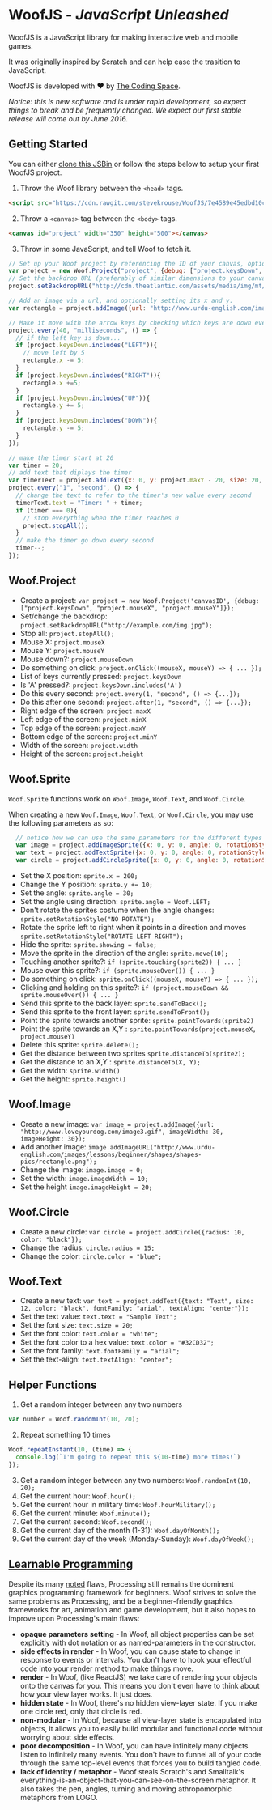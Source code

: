 # WoofJS - *JavaScript Unleashed*

WoofJS is a JavaScript library for making interactive web and mobile games.

It was originally inspired by Scratch and can help ease the trasition to JavaScript.

WoofJS is developed with :heart: by [The Coding Space](http://thecodingspace.com).

*Notice: this is new software and is under rapid development, so expect things to break and be frequently changed. We expect our first stable release will come out by June 2016.*

## Getting Started

You can either [clone this JSBin](https://jsbin.com/lucuko/edit?html,js,output) or follow the steps below to setup your first WoofJS project.

1) Throw the Woof library between the `<head>` tags.
```html
<script src="https://cdn.rawgit.com/stevekrouse/WoofJS/7e4589e45edbd10cd79223550473a92e02dc61c1/woof.js"></script>
```
2) Throw a `<canvas>` tag between the `<body>` tags.
```html
<canvas id="project" width="350" height="500"></canvas>
```
3) Throw in some JavaScript, and tell Woof to fetch it.
```javascript
// Set up your Woof project by referencing the ID of your canvas, optionally setting debug, so you can see mouseX, mouseY and keysDown.
var project = new Woof.Project("project", {debug: ["project.keysDown", "project.mouseX", "project.mouseY", "timer"]}); 
// Set the backdrop URL (preferably of similar dimensions to your canvas).
project.setBackdropURL("http://cdn.theatlantic.com/assets/media/img/mt/2016/03/RTX283V4/lead_960.jpg?1457553386");

// Add an image via a url, and optionally setting its x and y.
var rectangle = project.addImage({url: "http://www.urdu-english.com/images/lessons/beginner/shapes/shapes-pics/rectangle.png", x: 0, y: 0});

// Make it move with the arrow keys by checking which keys are down every 40 milliseconds
project.every(40, "milliseconds", () => {
  // if the left key is down...
  if (project.keysDown.includes("LEFT")){
    // move left by 5
    rectangle.x -= 5; 
  }
  if (project.keysDown.includes("RIGHT")){
    rectangle.x +=5; 
  }
  if (project.keysDown.includes("UP")){
    rectangle.y += 5; 
  }
  if (project.keysDown.includes("DOWN")){
    rectangle.y -= 5; 
  }
});

// make the timer start at 20
var timer = 20;
// add text that diplays the timer
var timerText = project.addText({x: 0, y: project.maxY - 20, size: 20, color: "white"});
project.every("1", "second", () => {
  // change the text to refer to the timer's new value every second
  timerText.text = "Timer: " + timer;
  if (timer === 0){
    // stop everything when the timer reaches 0
    project.stopAll();
  }
  // make the timer go down every second
  timer--;
});
```

## Woof.Project

  - Create a project: `var project = new Woof.Project('canvasID', {debug: ["project.keysDown", "project.mouseX", "project.mouseY"]});`
  - Set/change the backdrop: `project.setBackdropURL("http://example.com/img.jpg");`
  - Stop all: `project.stopAll();`
  - Mouse X: `project.mouseX`
  - Mouse Y: `project.mouseY`
  - Mouse down?: `project.mouseDown`
  - Do something on click: `project.onClick((mouseX, mouseY) => { ... });`
  - List of keys currently pressed: `project.keysDown`
  - Is 'A' pressed?: `project.keysDown.includes('A')`
  - Do this every second: `project.every(1, "second", () => {...});`
  - Do this after one second: `project.after(1, "second", () => {...});`
  - Right edge of the screen: `project.maxX`
  - Left edge of the screen: `project.minX`
  - Top edge of the screen: `project.maxY`
  - Bottom edge of the screen: `project.minY`
  - Width of the screen: `project.width`
  - Height of the screen: `project.height`

## Woof.Sprite

`Woof.Sprite` functions work on `Woof.Image`, `Woof.Text`, and `Woof.Circle`.

When creating a new `Woof.Image`, `Woof.Text`, or `Woof.Circle`, you may use the following parameters as so:
```javascript
  // notice how we can use the same parameters for the different types
  var image = project.addImageSprite({x: 0, y: 0, angle: 0, rotationStyle: "ROTATE", showing: true});
  var text = project.addTextSprite({x: 0, y: 0, angle: 0, rotationStyle: "ROTATE", showing: true});
  var circle = project.addCircleSprite({x: 0, y: 0, angle: 0, rotationStyle: "ROTATE", showing: true});
```

  - Set the X position: `sprite.x = 200;`
  - Change the Y position: `sprite.y += 10;`
  - Set the angle: `sprite.angle = 30;`
  - Set the angle using direction: `sprite.angle = Woof.LEFT;` 
  - Don't rotate the sprites costume when the angle changes: `sprite.setRotationStyle("NO ROTATE");`
  - Rotate the sprite left to right when it points in a direction and moves `sprite.setRotationStyle("ROTATE LEFT RIGHT");`
  - Hide the sprite: `sprite.showing = false;`
  - Move the sprite in the direction of the angle: `sprite.move(10);`
  - Touching another sprite?: `if (sprite.touching(sprite2)) { ... }`
  - Mouse over this sprite?: `if (sprite.mouseOver()) { ... }`
  - Do something on click: `sprite.onClick((mouseX, mouseY) => { ... });`
  - Clicking and holding on this sprite?: `if (project.mouseDown && sprite.mouseOver()) { ... }`
  - Send this sprite to the back layer: `sprite.sendToBack();`
  - Send this sprite to the front layer: `sprite.sendToFront();`
  - Point the sprite towards another sprite: `sprite.pointTowards(sprite2)`
  - Point the sprite towards an X,Y : `sprite.pointTowards(project.mouseX, project.mouseY)`
  - Delete this sprite: `sprite.delete();`
  - Get the distance between two sprites `sprite.distanceTo(sprite2);`
  - Get the distance to an X,Y : `sprite.distanceTo(X, Y);`
  - Get the width: `sprite.width()`
  - Get the height: `sprite.height()`

## Woof.Image

  - Create a new image: `var image = project.addImage({url: "http://www.loveyourdog.com/image3.gif", imageWidth: 30, imageHeight: 30});`
  - Add another image: `image.addImageURL("http://www.urdu-english.com/images/lessons/beginner/shapes/shapes-pics/rectangle.png");`
  - Change the image: `image.image = 0;`
  - Set the width: `image.imageWidth = 10;`
  - Set the height `image.imageHeight = 20;`

## Woof.Circle

  - Create a new circle: `var circle = project.addCircle({radius: 10, color: "black"});`
  - Change the radius: `circle.radius = 15;`
  - Change the color: `circle.color = "blue";`

## Woof.Text

  - Create a new text: `var text = project.addText({text: "Text", size: 12, color: "black", fontFamily: "arial", textAlign: "center"});`
  - Set the text value: `text.text = "Sample Text";`
  - Set the font size: `text.size = 20;`
  - Set the font color: `text.color = "white";`
  - Set the font color to a hex value: `text.color = "#32CD32";`
  - Set the font family: `text.fontFamily = "arial";`
  - Set the text-align: `text.textAlign: "center";`

## Helper Functions

1) Get a random integer between any two numbers
```javascript
var number = Woof.randomInt(10, 20);
```
2) Repeat something 10 times
```javascript
Woof.repeatInstant(10, (time) => {
  console.log(`I'm going to repeat this ${10-time} more times!`)
});
```
3) Get a random integer between any two numbers: `Woof.randomInt(10, 20);`
4) Get the current hour: `Woof.hour();`
5) Get the current hour in military time: `Woof.hourMilitary();`
6) Get the current minute: `Woof.minute();`
7) Get the current second: `Woof.second();`
8) Get the current day of the month (1-31): `Woof.dayOfMonth();`
9) Get the current day of the week (Monday-Sunday): `Woof.dayOfWeek();`

## [Learnable Programming](http://worrydream.com/LearnableProgramming/)

Despite its many [noted](http://worrydream.com/LearnableProgramming/) flaws, Processing still remains the dominent graphics programming framework for beginners. Woof strives to solve the same problems as Processing, and be a beginner-friendly graphics frameworks for art, animation and game development, but it also hopes to improve upon Processing's main flaws:

  - **opaque parameters setting** - In Woof, all object properties can be set explicitly with dot notation or as named-parameters in the constructor.
  - **side effects in render** - In Woof, you can cause state to change in response to events or intervals. You don't have to hook your effectful code into your render method to make things move.
  - **render** - In Woof, (like ReactJS) we take care of rendering your objects onto the canvas for you. This means you don't even have to think about how your view layer works. It just does.
  - **hidden state** - In Woof, there's no hidden view-layer state. If you make one circle red, only that circle is red.
  - **non-modular** - In Woof, because all view-layer state is encapulated into objects, it allows you to easily build modular and functional code without worrying about side effects.
  - **poor decomposition** - In Woof, you can have infinitely many objects listen to infinitely many events. You don't have to funnel all of your code through the same top-level events that forces you to build tangled code.
  - **lack of identity / metaphor** - Woof steals Scratch's and Smalltalk's everything-is-an-object-that-you-can-see-on-the-screen metaphor. It also takes the pen, angles, turning and moving athropomorphic metaphors from LOGO.
